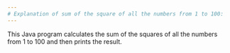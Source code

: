 ```yaml
---
# Explanation of sum of the square of all the numbers from 1 to 100:
---
```


This Java program calculates the sum of the squares of all the numbers from 1 to 100 and then prints the result.
